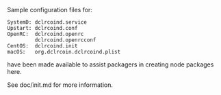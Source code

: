 Sample configuration files for:
```
SystemD: dclrcoind.service
Upstart: dclrcoind.conf
OpenRC:  dclrcoind.openrc
         dclrcoind.openrcconf
CentOS:  dclrcoind.init
macOS:   org.dclrcoin.dclrcoind.plist
```
have been made available to assist packagers in creating node packages here.

See doc/init.md for more information.
